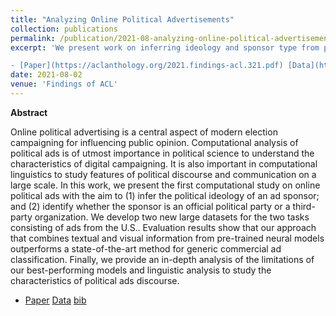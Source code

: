 ```yaml
---
title: "Analyzing Online Political Advertisements"
collection: publications
permalink: /publication/2021-08-analyzing-online-political-advertisements
excerpt: 'We present work on inferring ideology and sponsor type from political ads in the US. We make available two new datasets for political ad analysis, evaluate multimodal models and provide an in-depth analysis of the limitations of our models.

- [Paper](https://aclanthology.org/2021.findings-acl.321.pdf) [Data](https://archive.org/details/pol_ads) [bib](https://aclanthology.org/2021.findings-acl.321.bib)'
date: 2021-08-02
venue: 'Findings of ACL'
---
```


**Abstract**

Online political advertising is a central aspect
of modern election campaigning for influencing public opinion. Computational analysis of
political ads is of utmost importance in political science to understand the characteristics
of digital campaigning. It is also important
in computational linguistics to study features
of political discourse and communication on
a large scale. In this work, we present the
first computational study on online political
ads with the aim to (1) infer the political ideology of an ad sponsor; and (2) identify whether
the sponsor is an official political party or a
third-party organization. We develop two new
large datasets for the two tasks consisting of
ads from the U.S.. Evaluation results show
that our approach that combines textual and visual information from pre-trained neural models outperforms a state-of-the-art method for
generic commercial ad classification. Finally,
we provide an in-depth analysis of the limitations of our best-performing models and linguistic analysis to study the characteristics of
political ads discourse.

- [Paper](https://aclanthology.org/2021.findings-acl.321.pdf) [Data](https://archive.org/details/pol_ads) [bib](https://aclanthology.org/2021.findings-acl.321.bib)
